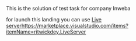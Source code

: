 This is the solution of test task for company Inweba

for launch this landing you can use [Live server]()https://marketplace.visualstudio.com/items?itemName=ritwickdey.LiveServer
